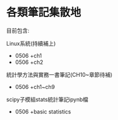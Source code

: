 ﻿# 各類筆記集散地

目前包含:


Linux系統(持續補上)
- 0506 +ch1
- 0506 +ch2


統計學方法與實務一書筆記(CH10~章節待補)
- 0506 +ch1~ch9


scipy子模組stats統計筆記ipynb檔
- 0506 +basic statistics

